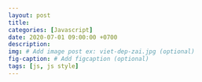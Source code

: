 ```yaml
---
layout: post
title: 
categories: [Javascript]
date: 2020-07-01 09:00:00 +0700
description: 
img: # Add image post ex: viet-dep-zai.jpg (optional)
fig-caption: # Add figcaption (optional)
tags: [js, js style]
---
```

